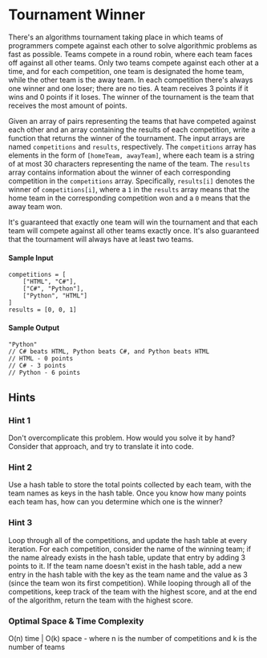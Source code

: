 # Tournament Winner

There's an algorithms tournament taking place in which teams of programmers compete against each other to solve algorithmic problems as fast as possible. Teams compete in a round robin, where each team faces off against all other teams. Only two teams compete against each other at a time, and for each competition, one team is designated the home team, while the other team is the away team. In each competition there's always one winner and one loser; there are no ties. A team receives 3 points if it wins and 0 points if it loses. The winner of the tournament is the team that receives the most amount of points.

Given an array of pairs representing the teams that have competed against each other and an array containing the results of each competition, write a function that returns the winner of the tournament. The input arrays are named `competitions` and `results`, respectively. The `competitions` array has elements in the form of `[homeTeam, awayTeam]`, where each team is a string of at most 30 characters representing the name of the team. The `results` array contains information about the winner of each corresponding competition in the `competitions` array. Specifically, `results[i]` denotes the winner of `competitions[i]`, where a `1` in the `results` array means that the home team in the corresponding competition won and a `0` means that the away team won.

It's guaranteed that exactly one team will win the tournament and that each team will compete against all other teams exactly once. It's also guaranteed that the tournament will always have at least two teams.

#### Sample Input

```
competitions = [
    ["HTML", "C#"],
    ["C#", "Python"],
    ["Python", "HTML"]
]
results = [0, 0, 1]
```

#### Sample Output

```
"Python"
// C# beats HTML, Python beats C#, and Python beats HTML
// HTML - 0 points
// C# - 3 points
// Python - 6 points
```

## Hints

### Hint 1
Don't overcomplicate this problem. How would you solve it by hand? Consider that approach, and try to translate it into code.

### Hint 2
Use a hash table to store the total points collected by each team, with the team names as keys in the hash table. Once you know how many points each team has, how can you determine which one is the winner?

### Hint 3
Loop through all of the competitions, and update the hash table at every iteration. For each competition, consider the name of the winning team; if the name already exists in the hash table, update that entry by adding 3 points to it. If the team name doesn't exist in the hash table, add a new entry in the hash table with the key as the team name and the value as 3 (since the team won its first competition). While looping through all of the competitions, keep track of the team with the highest score, and at the end of the algorithm, return the team with the highest score.

### Optimal Space & Time Complexity
O(n) time | O(k) space - where n is the number of competitions and k is the number of teams

